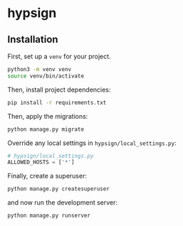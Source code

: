 # hypsign

## Installation
First, set up a `venv` for your project.
```bash
python3 -m venv venv
source venv/bin/activate
```

Then, install project dependencies:
```bash
pip install -r requirements.txt
``` 

Then, apply the migrations:
```bash
python manage.py migrate
```

Override any local settings in `hypsign/local_settings.py`:
```python
# hypsign/local_settings.py
ALLOWED_HOSTS = ['*']
```

Finally, create a superuser:
```bash
python manage.py createsuperuser
```

and now run the development server:
```bash
python manage.py runserver
```